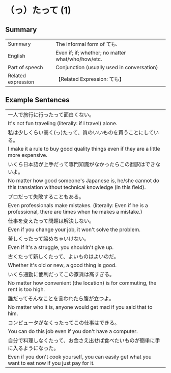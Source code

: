 # （っ）たって (1)

## Summary

<table><tr>   <td>Summary</td>   <td>The informal form of ても.</td></tr><tr>   <td>English</td>   <td>Even if; if; whether; no matter what/who/how/etc.</td></tr><tr>   <td>Part of speech</td>   <td>Conjunction (usually used in conversation)</td></tr><tr>   <td>Related expression</td>   <td>【Related Expression: ても】</td></tr></table>

## Example Sentences

<table><tr><td>一人で旅行に行ったって面白くない。</td></tr><tr><td>It's not fun traveling (literally: if I travel) alone.</td></tr><tr><td>私は少しくらい高く(っ)たって、質のいいものを買うことにしている。</td></tr><tr><td>I make it a rule to buy good quality things even if they are a little more expensive.</td></tr><tr><td>いくら日本語が上手だって専門知識がなかったらこの翻訳はできないよ。</td></tr><tr><td>No matter how good someone's Japanese is, he/she cannot do this translation without technical knowledge (in this ﬁeld).</td></tr><tr><td>プロだって失敗することもある。</td></tr><tr><td>Even professionals make mistakes. (literally: Even if he is a professional, there are times when he makes a mistake.)</td></tr><tr><td>仕事を変えたって問題は解決しない。</td></tr><tr><td>Even if you change your job, it won't solve the problem.</td></tr><tr><td>苦しくったって諦めちゃいけない。</td></tr><tr><td>Even if it's a struggle, you shouldn't give up.</td></tr><tr><td>古くたって新しくたって、よいものはよいのだ。</td></tr><tr><td>Whether it's old or new, a good thing is good.</td></tr><tr><td>いくら通勤に便利だってこの家賃は高すぎる。</td></tr><tr><td>No matter how convenient (the location) is for commuting, the rent is too high.</td></tr><tr><td>誰だってそんなことを言われたら腹が立つよ。</td></tr><tr><td>No matter who it is, anyone would get mad if you said that to him.</td></tr><tr><td>コンピュータがなくったってこの仕事はできる。</td></tr><tr><td>You can do this job even if you don't have a computer.</td></tr><tr><td>自分で料理しなくたって、お金さえ出せば食べたいものが簡単に手に入るようになった。</td></tr><tr><td>Even if you don't cook yourself, you can easily get what you want to eat now if you just pay for it.</td></tr></table>

